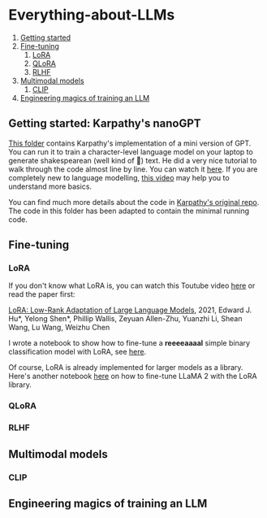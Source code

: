 # Everything-about-LLMs

1. [Getting started](##Getting-started:-Karpathy's-nanoGPT)
2. [Fine-tuning](##Fine-tuning)
    1. [LoRA](###LoRA)
    2. [QLoRA](###QLoRA)
    3. [RLHF](###RLHF)
4. [Multimodal models](##Multimodal-models)
    1. [CLIP](###CLIP) 
3. [Engineering magics of training an LLM](##Engineering-magics-of-training-an-LLM)

## Getting started: Karpathy's nanoGPT
[This folder](./karpathys_gpt) contains Karpathy's implementation of a mini version of GPT. 
You can run it to train a character-level language model on your laptop to generate shakespearean (well kind of :see_no_evil:) text.
He did a very nice tutorial to walk through the code almost line by line. 
You can watch it [here](https://www.youtube.com/watch?v=kCc8FmEb1nY).
If you are completely new to language modelling, [this video](https://www.youtube.com/watch?v=PaCmpygFfXo) may help you to understand more basics.

You can find much more details about the code in [Karpathy's original repo](https://github.com/karpathy/nanoGPT/tree/master#install). 
The code in this folder has been adapted to contain the minimal running code. 


## Fine-tuning
### LoRA

If you don't know what LoRA is, you can watch this Toutube video [here](https://www.youtube.com/watch?v=dA-NhCtrrVE) or
read the paper first: 

[LoRA: Low-Rank Adaptation of Large Language Models](https://arxiv.org/abs/2106.09685), 2021,
Edward J. Hu*, Yelong Shen*, Phillip Wallis, Zeyuan Allen-Zhu, Yuanzhi Li, Shean Wang, Lu Wang, Weizhu Chen

I wrote a notebook to show how to fine-tune a **reeeeaaaal** simple binary classification model with LoRA, see [here](./LoRA.ipynb).

Of course, LoRA is already implemented for larger models as a library.  Here's another notebook [here](./LoRA_for_LLMs.ipynb) on how to fine-tune LLaMA 2 with the LoRA library.

### QLoRA

### RLHF

## Multimodal models

### CLIP

## Engineering magics of training an LLM

